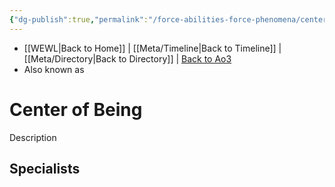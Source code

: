 ```yaml
---
{"dg-publish":true,"permalink":"/force-abilities-force-phenomena/center-of-being/"}
---
```


- [[WEWL\|Back to Home]] | [[Meta/Timeline\|Back to Timeline]] | [[Meta/Directory\|Back to Directory]] | [Back to Ao3](https://archiveofourown.org/works/19334440/chapters/45992584)
- Also known as 

# Center of Being
Description

**Specialists**
- 